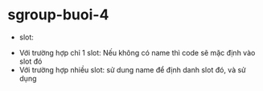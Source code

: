 # sgroup-buoi-4
  - slot: 
  + Với trường hợp chỉ 1 slot: Nếu không có name thì code sẽ mặc định vào slot đó
  + Với trường hợp nhiều slot: sử dung name để định danh slot đó, và sử dụng <template v-slot: > bên html
  + Code trong template sẽ ghi đè lại code trong slot bên file js
- Đệ quy component: Để tạo được 1 đệ quy:
  + Tạo tree ngoài cùng
  + Bên html sử dụng v-for để in ra tất cả các phần tử cha
  + trong template của cha: sử dụng v-for để in ra các child, với mỗi child sử dụng lệnh v-if check xem child còn có chứa child nào không, nếu không có thì đó là cha, còn không thì hiển thị ra content
  + Ứng dụng: làm sidebar, cây, sử dụng trong các dự án lớn để tránh phải viết cụ thể code ra trong html
- Thư viện: bootstrap-vue, element
- Vue CLI: là một hệ thống cung cấp các tính năng và môi trường giúp làm việc hiệu quả hơn với VueJs như: show error, runtime dependency,...
  + Tạo project: vue create [name_prj]
  + Vue router: chuyển đổi component khi path thay đổi
